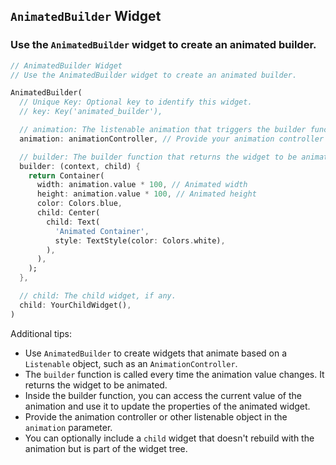 ## `AnimatedBuilder` Widget
### Use the `AnimatedBuilder` widget to create an animated builder.

```dart
// AnimatedBuilder Widget
// Use the AnimatedBuilder widget to create an animated builder.

AnimatedBuilder(
  // Unique Key: Optional key to identify this widget.
  // key: Key('animated_builder'),

  // animation: The listenable animation that triggers the builder function.
  animation: animationController, // Provide your animation controller here

  // builder: The builder function that returns the widget to be animated.
  builder: (context, child) {
    return Container(
      width: animation.value * 100, // Animated width
      height: animation.value * 100, // Animated height
      color: Colors.blue,
      child: Center(
        child: Text(
          'Animated Container',
          style: TextStyle(color: Colors.white),
        ),
      ),
    );
  },

  // child: The child widget, if any.
  child: YourChildWidget(),
)
```

Additional tips:
- Use `AnimatedBuilder` to create widgets that animate based on a `Listenable` object, such as an `AnimationController`.
- The `builder` function is called every time the animation value changes. It returns the widget to be animated.
- Inside the builder function, you can access the current value of the animation and use it to update the properties of the animated widget.
- Provide the animation controller or other listenable object in the `animation` parameter.
- You can optionally include a `child` widget that doesn't rebuild with the animation but is part of the widget tree.
